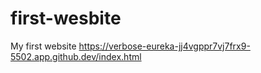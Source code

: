 # first-wesbite
My first website
https://verbose-eureka-jj4vgppr7vj7frx9-5502.app.github.dev/index.html

